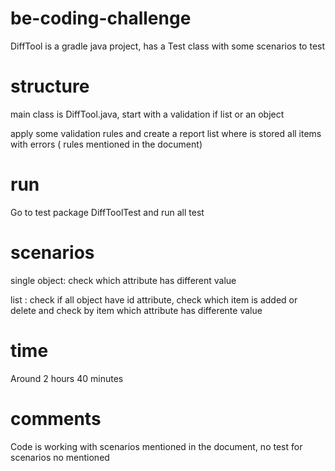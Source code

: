 # be-coding-challenge

DiffTool is a gradle java project, has a Test class with some scenarios to test

# structure

main class is DiffTool.java, start with a validation if list or an object

apply some validation rules and create a report list where is stored all items with errors ( rules mentioned in the document)

# run

Go to test package DiffToolTest and run all test

# scenarios
single object: check which attribute has different value

list : check if all object have id attribute, check which item is added or delete and check by item which attribute has differente value

# time

Around 2 hours 40 minutes

# comments

Code is working with scenarios mentioned in the document, no test for scenarios no mentioned
